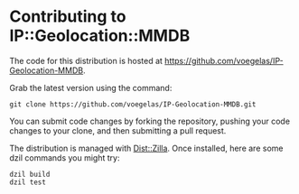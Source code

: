 # Contributing to IP::Geolocation::MMDB

The code for this distribution is hosted at
https://github.com/voegelas/IP-Geolocation-MMDB.

Grab the latest version using the command:

    git clone https://github.com/voegelas/IP-Geolocation-MMDB.git

You can submit code changes by forking the repository, pushing your code
changes to your clone, and then submitting a pull request.

The distribution is managed with [Dist::Zilla](https://dzil.org/).  Once
installed, here are some dzil commands you might try:

    dzil build
    dzil test
